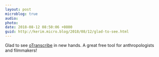 ```yaml
---
layout: post
microblog: true
audio: 
photo: 
date: 2018-08-12 08:50:06 +0800
guid: http://kerim.micro.blog/2018/08/12/glad-to-see.html
---
```

Glad to see [oTranscribe](https://www.muckrock.com/news/archives/2018/aug/06/otranscribe-joining-muckrock-and-documentcloud/?utm_content=buffer57f34&utm_medium=social&utm_source=twitter.com&utm_campaign=buffer) in new hands. A great free tool for anthropologists and filmmakers!
